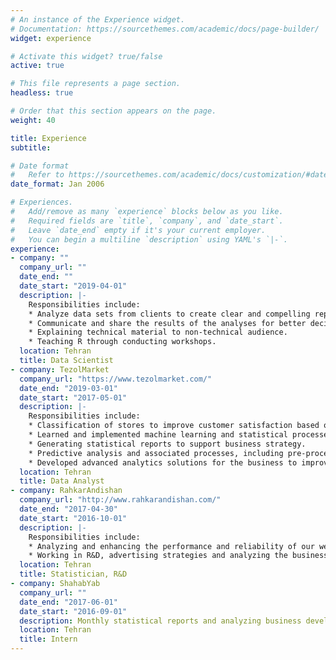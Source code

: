 ```yaml
---
# An instance of the Experience widget.
# Documentation: https://sourcethemes.com/academic/docs/page-builder/
widget: experience

# Activate this widget? true/false
active: true

# This file represents a page section.
headless: true

# Order that this section appears on the page.
weight: 40

title: Experience
subtitle:

# Date format
#   Refer to https://sourcethemes.com/academic/docs/customization/#date-format
date_format: Jan 2006

# Experiences.
#   Add/remove as many `experience` blocks below as you like.
#   Required fields are `title`, `company`, and `date_start`.
#   Leave `date_end` empty if it's your current employer.
#   You can begin a multiline `description` using YAML's `|-`.
experience:
- company: ""
  company_url: ""
  date_end: ""
  date_start: "2019-04-01"
  description: |-
    Responsibilities include:
    * Analyze data sets from clients to create clear and compelling reports, visualizations, and interactive           apps.
    * Communicate and share the results of the analyses for better decision making.
    * Explaining technical material to non-technical audience.
    * Teaching R through conducting workshops.
  location: Tehran
  title: Data Scientist
- company: TezolMarket
  company_url: "https://www.tezolmarket.com/"
  date_end: "2019-03-01"
  date_start: "2017-05-01"
  description: |-
    Responsibilities include:
    * Classification of stores to improve customer satisfaction based on machine learning algorithms. 
    * Learned and implemented machine learning and statistical processes, including: anomaly detection, logistic       regression, dimension reduction and variable selection, decision tree, and many other techniques.
    * Generating statistical reports to support business strategy.
    * Predictive analysis and associated processes, including pre-processing and cleaning data, exploratory data       analysis, model training, testing, and evaluation.
    * Developed advanced analytics solutions for the business to improve decision making process.
  location: Tehran
  title: Data Analyst
- company: RahkarAndishan
  company_url: "http://www.rahkarandishan.com/"
  date_end: "2017-04-30"
  date_start: "2016-10-01"
  description: |-
    Responsibilities include:
    * Analyzing and enhancing the performance and reliability of our web services through analyzing the data.
    * Working in R&D, advertising strategies and analyzing the business development.
  location: Tehran
  title: Statistician, R&D
- company: ShahabYab
  company_url: ""
  date_end: "2017-06-01"
  date_start: "2016-09-01"
  description: Monthly statistical reports and analyzing business development.
  location: Tehran
  title: Intern
---
```

